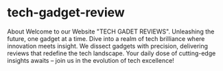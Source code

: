 # tech-gadget-review
About
Welcome to our Website "TECH GADET REVIEWS". Unleashing the future, one gadget at a time. Dive into a realm of tech brilliance where innovation meets insight. We dissect gadgets with precision, delivering reviews that redefine the tech landscape. Your daily dose of cutting-edge insights awaits – join us in the evolution of tech excellence!
